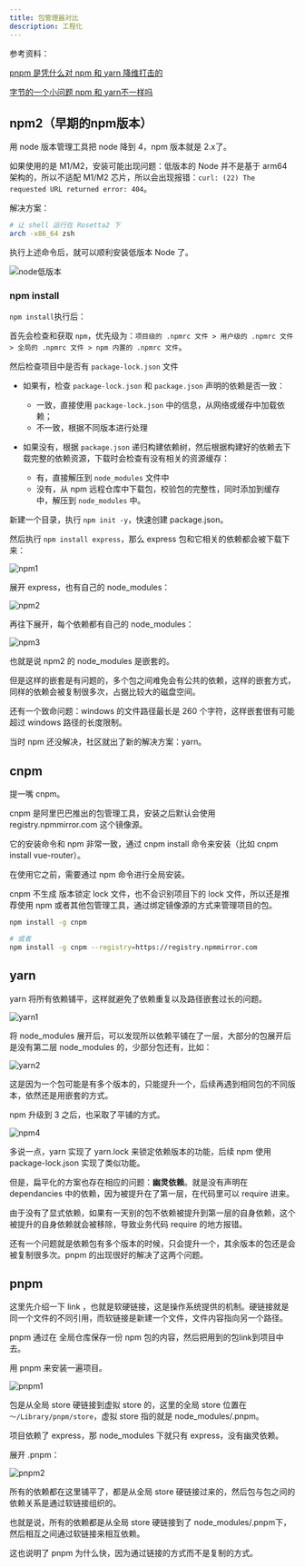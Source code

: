 ```yaml
---
title: 包管理器对比
description: 工程化
---
```


参考资料：

[pnpm 是凭什么对 npm 和 yarn 降维打击的](https://juejin.cn/post/7127295203177676837?searchId=2024041511322371710C19C3A2AC7C68A4)

[字节的一个小问题 npm 和 yarn不一样吗](https://juejin.cn/post/7060844948316225572?searchId=2024041511322371710C19C3A2AC7C68A4)

## npm2（早期的npm版本）

用 node 版本管理工具把 node 降到 4，npm 版本就是 2.x了。

如果使用的是 M1/M2，安装可能出现问题：低版本的 Node 并不是基于 arm64 架构的，所以不适配 M1/M2 芯片，所以会出现报错：`curl: (22) The requested URL returned error: 404`。

解决方案：

```sh
# 让 shell 运行在 Rosetta2 下
arch -x86_64 zsh
```

执行上述命令后，就可以顺利安装低版本 Node 了。

![node低版本](/imgs/summary-middle/engineering/package_mng_node_version.png)

### npm install

`npm install`执行后：

首先会检查和获取 `npm`，优先级为：`项目级的 .npmrc 文件 > 用户级的 .npmrc 文件 > 全局的 .npmrc 文件 > npm 内置的 .npmrc 文件`。

然后检查项目中是否有 `package-lock.json` 文件

* 如果有，检查 `package-lock.json` 和 `package.json` 声明的依赖是否一致：

  * 一致，直接使用 `package-lock.json` 中的信息，从网络或缓存中加载依赖；
  * 不一致，根据不同版本进行处理

* 如果没有，根据 `package.json` 递归构建依赖树，然后根据构建好的依赖去下载完整的依赖资源，下载时会检查有没有相关的资源缓存：

  * 有，直接解压到 `node_modules` 文件中
  * 没有，从 npm 远程仓库中下载包，校验包的完整性，同时添加到缓存中，解压到 `node_modules` 中。

新建一个目录，执行 `npm init -y`，快速创建 package.json。

然后执行 `npm install express`，那么 express 包和它相关的依赖都会被下载下来：

![npm1](/imgs/summary-middle/engineering/package_mng_npm1.png)

展开 express，也有自己的 node_modules：

![npm2](/imgs/summary-middle/engineering/package_mng_npm2.png)

再往下展开，每个依赖都有自己的 node_modules：

![npm3](/imgs/summary-middle/engineering/package_mng_npm3.png)

也就是说 npm2 的 node_modules 是嵌套的。

但是这样的嵌套是有问题的，多个包之间难免会有公共的依赖，这样的嵌套方式，同样的依赖会被复制很多次，占据比较大的磁盘空间。

还有一个致命问题：windows 的文件路径最长是 260 个字符，这样嵌套很有可能超过 windows 路径的长度限制。

当时 npm 还没解决，社区就出了新的解决方案：yarn。

## cnpm

提一嘴 cnpm。

cnpm 是阿里巴巴推出的包管理工具，安装之后默认会使用 registry.npmmirror.com 这个镜像源。

它的安装命令和 npm 非常一致，通过 cnpm install 命令来安装（比如 cnpm install vue-router）。

在使用它之前，需要通过 npm 命令进行全局安装。

cnpm 不生成 版本锁定 lock 文件，也不会识别项目下的 lock 文件，所以还是推荐使用 npm 或者其他包管理工具，通过绑定镜像源的方式来管理项目的包。

```sh
npm install -g cnpm

# 或者
npm install -g cnpm --registry=https://registry.npmmirror.com
```

## yarn

yarn 将所有依赖铺平，这样就避免了依赖重复以及路径嵌套过长的问题。

![yarn1](/imgs/summary-middle/engineering/package_mng_yarn1.png)

将 node_modules 展开后，可以发现所以依赖平铺在了一层，大部分的包展开后是没有第二层 node_modules 的，少部分包还有，比如：

![yarn2](/imgs/summary-middle/engineering/package_mng_yarn2.png)

这是因为一个包可能是有多个版本的，只能提升一个，后续再遇到相同包的不同版本，依然还是用嵌套的方式。

npm 升级到 3 之后，也采取了平铺的方式。

![npm4](/imgs/summary-middle/engineering/package_mng_npm4.png)

多说一点，yarn 实现了 yarn.lock 来锁定依赖版本的功能，后续 npm 使用 package-lock.json 实现了类似功能。

但是，扁平化的方案也存在相应的问题：**幽灵依赖**。就是没有声明在 dependancies 中的依赖，因为被提升在了第一层，在代码里可以 require 进来。

由于没有了显式依赖，如果有一天别的包不依赖被提升到第一层的自身依赖，这个被提升的自身依赖就会被移除，导致业务代码 require 的地方报错。

还有一个问题就是依赖包有多个版本的时候，只会提升一个，其余版本的包还是会被复制很多次。pnpm 的出现很好的解决了这两个问题。

## pnpm

这里先介绍一下 link ，也就是软硬链接，这是操作系统提供的机制。硬链接就是同一个文件的不同引用，而软链接是新建一个文件，文件内容指向另一个路径。

pnpm 通过在 全局仓库保存一份 npm 包的内容，然后把用到的包link到项目中去。

用 pnpm 来安装一遍项目。

![pnpm1](/imgs/summary-middle/engineering/package_mng_pnpm1.png)

包是从全局 store 硬链接到虚拟 store 的，这里的全局 store 位置在 `～/Library/pnpm/store`，虚拟 store 指的就是 node_modules/.pnpm。

项目依赖了 express，那 node_modules 下就只有 express，没有幽灵依赖。

展开 .pnpm：

![pnpm2](/imgs/summary-middle/engineering/package_mng_pnpm2.png)

所有的依赖都在这里铺平了，都是从全局 store 硬链接过来的，然后包与包之间的依赖关系是通过软链接组织的。

也就是说，所有的依赖都是从全局 store 硬链接到了 node_modules/.pnpm下，然后相互之间通过软链接来相互依赖。

这也说明了 pnpm 为什么快，因为通过链接的方式而不是复制的方式。
